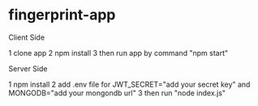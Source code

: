 # fingerprint-app

Client Side 



1 clone app 
2 npm install 
3 then run app by command "npm start"



Server Side




1 npm install
2 add .env file for JWT_SECRET="add your secret key" and MONGODB="add your mongondb url"
3 then run "node index.js"

